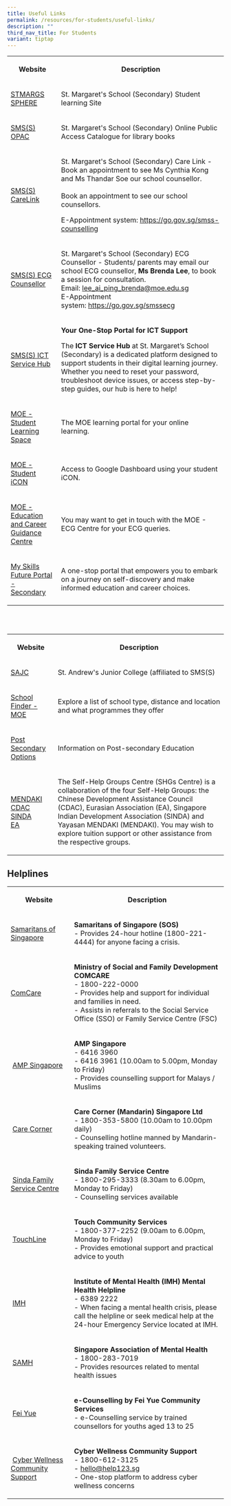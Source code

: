 ```yaml
---
title: Useful Links
permalink: /resources/for-students/useful-links/
description: ""
third_nav_title: For Students
variant: tiptap
---
```

<table style="minWidth: 50px">
<colgroup>
<col>
<col>
</colgroup>
<tbody>
<tr>
<th rowspan="1" colspan="1">
<p>Website</p>
</th>
<th rowspan="1" colspan="1">
<p>Description</p>
</th>
</tr>
<tr>
<td rowspan="1" colspan="1">
<p><a href="https://sites.google.com/moe.edu.sg/stmargssphere/home" rel="noopener noreferrer nofollow" target="_blank">STMARGS SPHERE</a>
</p>
</td>
<td rowspan="1" colspan="1">
<p>St. Margaret's School (Secondary) Student learning Site&nbsp;</p>
</td>
</tr>
<tr>
<td rowspan="1" colspan="1">
<p><a href="https://schoolibrary.moe.edu.sg/stmargaretssec" rel="noopener noreferrer nofollow" target="_blank">SMS(S) OPAC</a>&nbsp;&nbsp;</p>
</td>
<td rowspan="1" colspan="1">
<p>St. Margaret's School (Secondary) Online Public Access Catalogue for library
books&nbsp;</p>
</td>
</tr>
<tr>
<td rowspan="1" colspan="1">
<p><a href="https://form.gov.sg/635384f3a471e00012ef30ef" rel="noopener noreferrer nofollow" target="_blank">SMS(S) CareLink</a>
</p>
</td>
<td rowspan="1" colspan="1">
<p>St. Margaret's School (Secondary) Care Link - Book an appointment to see
Ms Cynthia Kong and Ms Thandar Soe our school counsellor.&nbsp;
<br>
<br>Book an appointment to see our school counsellors.</p>
<p>E-Appointment system: <a href="https://go.gov.sg/smss-counselling" rel="noopener noreferrer nofollow" target="_blank"><u>https://go.gov.sg/smss-counselling</u><br></a>
</p>
</td>
</tr>
<tr>
<td rowspan="1" colspan="1">
<p><a href="https://go.gov.sg/smssecg" rel="noopener noreferrer nofollow" target="_blank">SMS(S) ECG Counsellor</a>
</p>
</td>
<td rowspan="1" colspan="1">
<p>St. Margaret's School (Secondary) ECG Counsellor - Students/ parents may
email our school ECG counsellor, <strong>Ms Brenda Lee</strong>, to book
a session for consultation.
<br>Email:&nbsp;<a href="mailto:lee_ai_ping_brenda@moe.edu.sg" rel="noopener noreferrer nofollow" target="_blank">lee_ai_ping_brenda@moe.edu.sg</a>
<br>E-Appointment system:&nbsp;<a href="https://go.gov.sg/smssecg" rel="noopener noreferrer nofollow" target="_blank">https://go.gov.sg/smssecg</a>
</p>
</td>
</tr>
<tr>
<td rowspan="1" colspan="1">
<p><a href="https://sites.google.com/moe.edu.sg/stmargssphere/ict-st-margarets-sec" rel="noopener noreferrer nofollow" target="_blank">SMS(S) ICT Service Hub</a>
</p>
</td>
<td rowspan="1" colspan="1">
<p><strong>Your One-Stop Portal for ICT Support</strong>
</p>
<p>The <strong>ICT Service Hub</strong> at St. Margaret’s School (Secondary)
is a dedicated platform designed to support students in their digital learning
journey. Whether you need to reset your password, troubleshoot device issues,
or access step-by-step guides, our hub is here to help!</p>
</td>
</tr>
<tr>
<td rowspan="1" colspan="1">
<p><a href="https://vle.learning.moe.edu.sg/login" rel="noopener noreferrer nofollow" target="_blank">MOE - Student Learning Space</a>&nbsp;</p>
</td>
<td rowspan="1" colspan="1">
<p>The MOE learning portal for your online learning.&nbsp;</p>
</td>
</tr>
<tr>
<td rowspan="1" colspan="1">
<p><a href="https://workspace.google.com/dashboard" rel="noopener noreferrer nofollow" target="_blank">MOE - Student iCON</a>
</p>
</td>
<td rowspan="1" colspan="1">
<p>Access to Google Dashboard using your student iCON.</p>
</td>
</tr>
<tr>
<td rowspan="1" colspan="1">
<p><a href="mailto:MOE_ECG@moe.gov.sg" rel="noopener noreferrer nofollow" target="_blank">MOE - Education and Career Guidance Centre</a>
</p>
</td>
<td rowspan="1" colspan="1">
<p>You may want to get in touch with the MOE - ECG Centre for your ECG queries.&nbsp;</p>
</td>
</tr>
<tr>
<td rowspan="1" colspan="1">
<p><a href="https://www.myskillsfuture.gov.sg/content/student/en/secondary.html" rel="noopener noreferrer nofollow" target="_blank">My Skills Future Portal - Secondary</a>&nbsp;&nbsp;</p>
</td>
<td rowspan="1" colspan="1">
<p>A one-stop portal that empowers you to embark on a journey on self-discovery
and make informed education and career choices.&nbsp;</p>
</td>
</tr>
</tbody>
</table>
<p>
<br>
<br>
</p>
<table style="minWidth: 50px">
<colgroup>
<col>
<col>
</colgroup>
<tbody>
<tr>
<th rowspan="1" colspan="1">
<p>Website</p>
</th>
<th rowspan="1" colspan="1">
<p>Description</p>
</th>
</tr>
<tr>
<td rowspan="1" colspan="1">
<p><a href="https://standrewsjc.moe.edu.sg/" rel="noopener noreferrer nofollow" target="_blank">SAJC</a>
</p>
</td>
<td rowspan="1" colspan="1">
<p>St. Andrew's Junior College (affiliated to SMS(S)</p>
</td>
</tr>
<tr>
<td rowspan="1" colspan="1">
<p><a href="https://www.moe.gov.sg/schoolfinder" rel="noopener noreferrer nofollow" target="_blank">School Finder - MOE</a>&nbsp;</p>
</td>
<td rowspan="1" colspan="1">
<p>Explore a list of school type, distance and location and what programmes
they offer</p>
</td>
</tr>
<tr>
<td rowspan="1" colspan="1">
<p><a href="https://www.moe.gov.sg/post-secondary" rel="noopener noreferrer nofollow" target="_blank">Post Secondary Options</a>&nbsp;&nbsp;</p>
</td>
<td rowspan="1" colspan="1">
<p>Information on Post-secondary Education &nbsp;</p>
</td>
</tr>
<tr>
<td rowspan="1" colspan="1">
<p><a href="https://www.mendaki.org.sg/" rel="noopener noreferrer nofollow" target="_blank">MENDAKI</a> 
<br><a href="https://www.cdac.org.sg/en/" rel="noopener noreferrer nofollow" target="_blank">CDAC</a>
<br><a href="https://www.sinda.org.sg/" rel="noopener noreferrer nofollow" target="_blank">SINDA</a>
<br><a href="https://www.eurasians.sg/" rel="noopener noreferrer nofollow" target="_blank">EA</a>
</p>
</td>
<td rowspan="1" colspan="1">
<p>The Self-Help Groups Centre (SHGs Centre) is a collaboration of the four
Self-Help Groups: the Chinese Development Assistance Council (CDAC), Eurasian
Association (EA), Singapore Indian Development Association (SINDA) and
Yayasan MENDAKI (MENDAKI). You may wish to explore tuition support or other
assistance from the respective groups.</p>
</td>
</tr>
</tbody>
</table>
<h2>Helplines</h2>
<table style="minWidth: 50px">
<colgroup>
<col>
<col>
</colgroup>
<tbody>
<tr>
<th rowspan="1" colspan="1">
<p>Website</p>
</th>
<th rowspan="1" colspan="1">
<p>Description</p>
</th>
</tr>
<tr>
<td rowspan="1" colspan="1">
<p><a href="https://www.sos.org.sg/" rel="noopener noreferrer nofollow" target="_blank">Samaritans of Singapore</a>&nbsp;&nbsp;</p>
</td>
<td rowspan="1" colspan="1">
<p><strong>Samaritans of Singapore (SOS)</strong> 
<br>- Provides 24-hour hotline (1800-221-4444) for anyone facing a crisis.</p>
</td>
</tr>
<tr>
<td rowspan="1" colspan="1">
<p><a href="https://www.msf.gov.sg/Comcare/Pages/default.aspx" rel="noopener noreferrer nofollow" target="_blank">ComCare</a>&nbsp;&nbsp;</p>
</td>
<td rowspan="1" colspan="1">
<p><strong>Ministry of Social and Family Development COMCARE</strong> 
<br>- 1800-222-0000
<br>- Provides help and support for individual and families in need.
<br>- Assists in referrals to the Social Service Office (SSO) or Family Service
Centre (FSC)</p>
</td>
</tr>
<tr>
<td rowspan="1" colspan="1">
<p>&nbsp;<a href="https://www.amp.org.sg/" rel="noopener noreferrer nofollow" target="_blank">AMP Singapore</a>
</p>
</td>
<td rowspan="1" colspan="1">
<p><strong>AMP Singapore</strong> 
<br>- 6416 3960
<br>- 6416 3961 (10.00am to 5.00pm, Monday to Friday)
<br>- Provides counselling support for Malays / Muslims&nbsp;</p>
</td>
</tr>
<tr>
<td rowspan="1" colspan="1">
<p>&nbsp;<a href="https://www.carecorner.org.sg/counselling-centre" rel="noopener noreferrer nofollow" target="_blank">Care Corner</a>
</p>
</td>
<td rowspan="1" colspan="1">
<p><strong>Care Corner (Mandarin) Singapore Ltd</strong> 
<br>- 1800-353-5800 (10.00am to 10.00pm daily)
<br>- Counselling hotline manned by Mandarin-speaking trained volunteers.</p>
</td>
</tr>
<tr>
<td rowspan="1" colspan="1">
<p>&nbsp;<a href="https://www.sinda.org.sg/services/assistance/" rel="noopener noreferrer nofollow" target="_blank">Sinda Family Service Centre</a>
</p>
</td>
<td rowspan="1" colspan="1">
<p><strong>Sinda Family Service Centre</strong>
<br>- 1800-295-3333 (8.30am to 6.00pm, Monday to Friday)
<br>- Counselling services available</p>
</td>
</tr>
<tr>
<td rowspan="1" colspan="1">
<p>&nbsp;<a href="https://www.touch.org.sg/" rel="noopener noreferrer nofollow" target="_blank">TouchLine</a>
</p>
</td>
<td rowspan="1" colspan="1">
<p><strong>Touch Community Services</strong>
<br>- 1800-377-2252 (9.00am to 6.00pm, Monday to Friday)
<br>- Provides emotional support and practical advice to youth</p>
</td>
</tr>
<tr>
<td rowspan="1" colspan="1">
<p>&nbsp;<a href="https://www.imh.com.sg/Pages/default.aspx" rel="noopener noreferrer nofollow" target="_blank">IMH</a>
</p>
</td>
<td rowspan="1" colspan="1">
<p><strong>Institute of Mental Health (IMH) Mental Health Helpline</strong> 
<br>- 6389 2222
<br>- When facing a mental health crisis, please call the helpline or seek
medical help at the 24-hour Emergency Service located at IMH.</p>
</td>
</tr>
<tr>
<td rowspan="1" colspan="1">
<p>&nbsp;<a href="https://www.samhealth.org.sg/" rel="noopener noreferrer nofollow" target="_blank">SAMH</a>
</p>
</td>
<td rowspan="1" colspan="1">
<p><strong>Singapore Association of Mental Health</strong> 
<br>- 1800-283-7019
<br>- Provides resources related to mental health issues</p>
</td>
</tr>
<tr>
<td rowspan="1" colspan="1">
<p>&nbsp;<a href="https://ec2.sg/" rel="noopener noreferrer nofollow" target="_blank">Fei Yue</a>
</p>
</td>
<td rowspan="1" colspan="1">
<p><strong>e-Counselling by Fei Yue Community Services</strong> 
<br>- e-Counselling service by trained counsellors for youths aged 13 to 25</p>
</td>
</tr>
<tr>
<td rowspan="1" colspan="1">
<p>&nbsp;<a href="https://www.help123.sg/" rel="noopener noreferrer nofollow" target="_blank">Cyber Wellness Community Support</a>
</p>
</td>
<td rowspan="1" colspan="1">
<p><strong>Cyber Wellness Community Support</strong> 
<br>- 1800-612-3125
<br>- <a href="mailto:hello@help123.sg" rel="noopener noreferrer nofollow" target="_blank">hello@help123.sg</a> 
<br>- One-stop platform to address cyber wellness concerns</p>
</td>
</tr>
</tbody>
</table>
<p></p>
